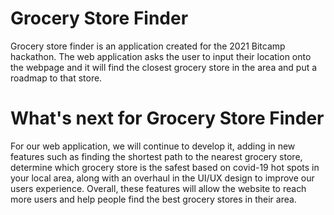 # Grocery Store Finder

Grocery store finder is an application created for the 2021 Bitcamp hackathon. The web application asks the user to input their location onto the webpage and it will find the closest grocery store in the area and put a roadmap to that store.

# What's next for Grocery Store Finder
For our web application, we will continue to develop it, adding in new features such as finding the shortest path to the nearest grocery store, determine which grocery store is the safest based on covid-19 hot spots in your local area, along with an overhaul in the UI/UX design to improve our users experience. Overall, these features will allow the website to reach more users and help people find the best grocery stores in their area.

